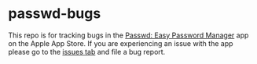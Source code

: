 # passwd-bugs

This repo is for tracking bugs in the [Passwd: Easy Password Manager](https://apps.apple.com/us/app/passwd-easy-password-manager/id1582051247) app on the Apple App Store. If you are experiencing an issue with the app please go to the [issues tab](https://github.com/SlayterDev/passwd-bugs/issues) and file a bug report.
